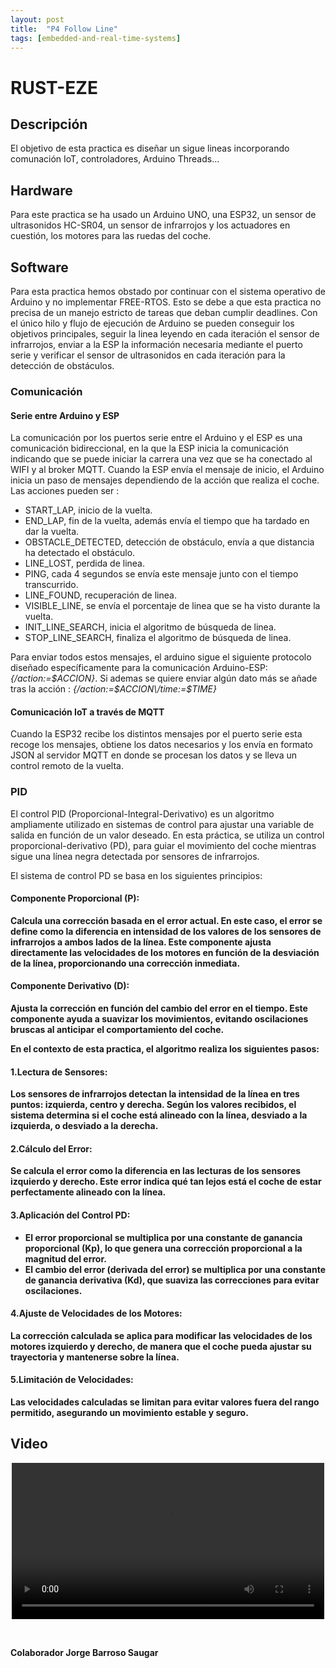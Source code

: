 ```yaml
---
layout: post
title:  "P4 Follow Line"
tags: [embedded-and-real-time-systems]
---
```

# <b>RUST-EZE</b>
## <b>Descripción</b>

El objetivo de esta practica es diseñar un sigue lineas incorporando comunación IoT, controladores, Arduino Threads...

## <b>Hardware</b>

Para este practica se ha usado un Arduino UNO, una ESP32, un sensor de ultrasonidos HC-SR04, un sensor de infrarrojos y los actuadores en cuestión, los motores para las ruedas del coche.

## <b>Software</b>

Para esta practica hemos obstado por continuar con el sistema operativo de Arduino y no implementar FREE-RTOS. Esto se debe a que esta practica no precisa de un manejo estricto de tareas que deban cumplir deadlines. Con el único hilo y flujo de ejecución de Arduino se pueden conseguir los objetivos principales, seguir la linea leyendo en cada iteración el sensor de infrarrojos, enviar a la ESP la información necesaria mediante el puerto serie y verificar el sensor de ultrasonidos en cada iteración para la detección de obstáculos.

### <b> Comunicación </b>
#### <b>Serie entre Arduino y ESP</b>
La comunicación por los puertos serie entre el Arduino y el ESP es una comunicación bidireccional, en la que la ESP inicia la comunicación indicando que se puede iniciar la carrera una vez que se ha conectado al WIFI y al broker MQTT. Cuando la ESP envía el mensaje de inicio, el Arduino inicia un paso de mensajes dependiendo de la acción que realiza el coche. Las acciones pueden ser :
 - START_LAP, inicio de la vuelta.
 - END_LAP, fin de la vuelta, además envía el tiempo que ha tardado en dar la vuelta.
 - OBSTACLE_DETECTED, detección de obstáculo, envía a que distancia ha detectado el obstáculo.
 - LINE_LOST, perdida de linea.
 - PING, cada 4 segundos se envía este mensaje junto con el tiempo transcurrido.
 - LINE_FOUND, recuperación de linea.
 - VISIBLE_LINE, se envía el porcentaje de linea que se ha visto durante la vuelta.
 - INIT_LINE_SEARCH, inicia el algoritmo de búsqueda de linea.
 - STOP_LINE_SEARCH, finaliza el algoritmo de búsqueda de linea.
 
Para enviar todos estos mensajes, el arduino sigue el siguiente protocolo diseñado específicamente para la comunicación Arduino-ESP: <i>{/action:=$ACCION\}</i>. Si ademas se quiere enviar algún dato más se añade tras la acción : <i>{/action:=$ACCION\/time:=$TIME\}</i>

#### <b>Comunicación IoT a través de MQTT</b>

Cuando la ESP32 recibe los distintos mensajes por el puerto serie esta recoge los mensajes, obtiene los datos necesarios y los envía en formato JSON al servidor MQTT en donde se procesan los datos y se lleva un control remoto de la vuelta.

### <b>PID</b>

El control PID (Proporcional-Integral-Derivativo) es un algoritmo ampliamente utilizado en sistemas de control para ajustar una variable de salida en función de un valor deseado. En esta práctica, se utiliza un control proporcional-derivativo (PD), para guiar el movimiento del coche mientras sigue una línea negra detectada por sensores de infrarrojos.

El sistema de control PD se basa en los siguientes principios:

#### <b>Componente Proporcional (P):<b> 

Calcula una corrección basada en el error actual. En este caso, el error se define como la diferencia en intensidad de los valores de los sensores de infrarrojos a ambos lados de la línea. Este componente ajusta directamente las velocidades de los motores en función de la desviación de la línea, proporcionando una corrección inmediata.

#### <b>Componente Derivativo (D):<b> 

Ajusta la corrección en función del cambio del error en el tiempo. Este componente ayuda a suavizar los movimientos, evitando oscilaciones bruscas al anticipar el comportamiento del coche.

En el contexto de esta practica, el algoritmo realiza los siguientes pasos:

#### <b>1.Lectura de Sensores:<b> 

Los sensores de infrarrojos detectan la intensidad de la línea en tres puntos: izquierda, centro y derecha. Según los valores recibidos, el sistema determina si el coche está alineado con la línea, desviado a la izquierda, o desviado a la derecha.

#### <b>2.Cálculo del Error:<b> 

Se calcula el error como la diferencia en las lecturas de los sensores izquierdo y derecho. Este error indica qué tan lejos está el coche de estar perfectamente alineado con la línea.
#### <b>3.Aplicación del Control PD:<b>

 - El error proporcional se multiplica por una constante de ganancia proporcional (Kp), lo que genera una corrección proporcional a la magnitud del error.
 - El cambio del error (derivada del error) se multiplica por una constante de ganancia derivativa (Kd​), que suaviza las correcciones para evitar oscilaciones.

#### <b>4.Ajuste de Velocidades de los Motores:<b> 

La corrección calculada se aplica para modificar las velocidades de los motores izquierdo y derecho, de manera que el coche pueda ajustar su trayectoria y mantenerse sobre la línea.

#### <b>5.Limitación de Velocidades:<b>

Las velocidades calculadas se limitan para evitar valores fuera del rango permitido, asegurando un movimiento estable y seguro.

## Video

<div style="text-align: center;">
    <video width="500" controls>
      <source src="{{ '/assets/videos/follow_line/coche-clase.mp4' | relative_url }}" type="video/mp4">
      Tu navegador no soporta la reproducción de videos.
    </video>
</div>

&nbsp;

Colaborador Jorge Barroso Saugar
